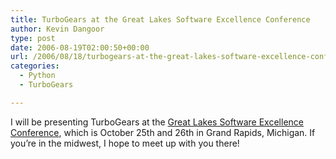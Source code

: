 ```yaml
---
title: TurboGears at the Great Lakes Software Excellence Conference
author: Kevin Dangoor
type: post
date: 2006-08-19T02:00:50+00:00
url: /2006/08/18/turbogears-at-the-great-lakes-software-excellence-conference/
categories:
  - Python
  - TurboGears

---
```

I will be presenting TurboGears at the [Great Lakes Software Excellence Conference][1], which is October 25th and 26th in Grand Rapids, Michigan. If you&#8217;re in the midwest, I hope to meet up with you there!

 [1]: http://www.glsec.org/